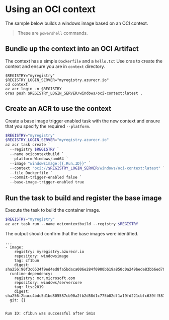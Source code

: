 # Using an OCI context

The sample below builds a windows image based on an OCI context.

> These are `powershell` commands. 

## Bundle up the context into an OCI Artifact

The context has a simple `Dockerfile` and a `hello.txt`
Use oras to create the context and ensure you are in `context` directory. 

```shell
$REGISTRY="myregistry"
$REGISTRY_LOGIN_SERVER="myregistry.azurecr.io"
cd context
az acr login -n $REGISTRY
oras push $REGISTRY_LOGIN_SERVER/windows/oci-context:latest .
```

## Create an ACR to use the context

Create a base image trigger enabled task with the new context and ensure that you specify the required `--platform`. 

```powershell
$REGISTRY="myregistry"
$REGISTRY_LOGIN_SERVER="myregistry.azurecr.io"
az acr task create `
  --registry $REGISTRY `
  --name ocicontextbuild `
  --platform Windows/amd64 `
  --image "windowsimage:{{.Run.ID}}" `
  --context "oci://$REGISTRY_LOGIN_SERVER/windows/oci-context:latest" `
  --file Dockerfile `
  --commit-trigger-enabled false `
  --base-image-trigger-enabled true
```

## Run the task to build and register the base image

Execute the task to build the container image. 

```powershell
$REGISTRY="myregistry"
az acr task run --name ocicontextbuild --registry $REGISTRY
```

The output should confirm that the base images were identified. 

```
...
- image:
    registry: myregistry.azurecr.io
    repository: windowsimage
    tag: cf1bun
    digest: sha256:90f3c6534f9ed4ed8fa5bdaca006e284f0900bb19a850c0a249bede83bb6ed70
  runtime-dependency:
    registry: mcr.microsoft.com
    repository: windows/servercore
    tag: ltsc2019
    digest: sha256:2bacc4bdc5d1bd805587cb90a2fb2d58d1c775b02df1a19fd221cbfc639ff587
  git: {}


Run ID: cf1bun was successful after 5m1s
```